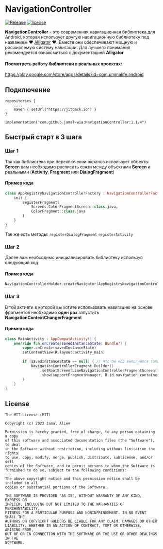 # **NavigationController**
[![Release](https://jitpack.io/v/jamal-wia/NavigationController.svg)](https://jitpack.io/#jamal-wia/NavigationController) [![license](https://img.shields.io/badge/license-MIT-blue.svg)](https://opensource.org/licenses/MIT)

**NavigationController** - это современная навигационная библиотека для Android, которая использует
другую навигационную библиотеку под названием ❤ [Alligator](https://github.com/aartikov/Alligator)
❤. Вместе они обеспечивают мощную и расширяемую систему навигации. Для лучшего понимания
рекомендуется ознакомиться с документацией **Alligator**

#### Посмотреть работу библиотеки в реальных проектах:

https://play.google.com/store/apps/details?id=com.ummalife.android

## **Подключение**

``` Gradle
repositories {
    ....
    maven { setUrl("https://jitpack.io") }
}
```

``` Gradle
implementation("com.github.jamal-wia:NavigationController:1.1.4")
```

## **Быстрый старт в 3 шага**

### Шаг 1

Так как библиотека при переключении экранов использует объекты **Screen** вам необходимо расписать
связи между объектами **Screen** и реальными (**Activity**, **Fragment** или **DialogFragment**)

#### Пример кода

``` Kotlin
class AppRegistryNavigationControllerFactory : NavigationControllerFactory() {
    init {
        registerFragment(
            Screens.ColorFragmentScreen::class.java,
            ColorFragment::class.java
        )
    }
}
```
Так же есть методы: `registerDialogFragment` `registerActivity`

### Шаг 2

Далее вам необходимо инициализировать библиотеку используя следующий код

#### Пример кода

``` Kotlin
NavigationControllerHolder.createNavigator(AppRegistryNavigationControllerFactory())
```

### Шаг 3

В той активти в которой вы хотите использовать навигацию на основе фрагментов необходимо
**один раз** запустить **NavigationContextChangerFragment**

#### Пример кода

``` Kotlin
class MainActivity : AppCompatActivity() {
    override fun onCreate(savedInstanceState: Bundle?) {
        super.onCreate(savedInstanceState)
        setContentView(R.layout.activity_main)
        
        if (savedInstanceState == null) { // Что бы код выполнился только один раз
            NavigationControllerFragment.Builder()
                .setRootScreen(LineNavigationControllerFragmentScreen())
                .show(supportFragmentManager, R.id.navigation_container) //  R.id.navigation_container - Предстовляет из себя FragmentContainerView в layout/activity_main.xml
        }
    }
}
```

## License

```
The MIT License (MIT)

Copyright (c) 2023 Jamal Aliev

Permission is hereby granted, free of charge, to any person obtaining a copy
of this software and associated documentation files (the "Software"), to deal
in the Software without restriction, including without limitation the rights
to use, copy, modify, merge, publish, distribute, sublicense, and/or sell
copies of the Software, and to permit persons to whom the Software is
furnished to do so, subject to the following conditions:

The above copyright notice and this permission notice shall be included in all
copies or substantial portions of the Software.

THE SOFTWARE IS PROVIDED "AS IS", WITHOUT WARRANTY OF ANY KIND, EXPRESS OR
IMPLIED, INCLUDING BUT NOT LIMITED TO THE WARRANTIES OF MERCHANTABILITY,
FITNESS FOR A PARTICULAR PURPOSE AND NONINFRINGEMENT. IN NO EVENT SHALL THE
AUTHORS OR COPYRIGHT HOLDERS BE LIABLE FOR ANY CLAIM, DAMAGES OR OTHER
LIABILITY, WHETHER IN AN ACTION OF CONTRACT, TORT OR OTHERWISE, ARISING FROM,
OUT OF OR IN CONNECTION WITH THE SOFTWARE OR THE USE OR OTHER DEALINGS IN THE
SOFTWARE.
```

